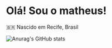 # Olá! Sou o matheus!

🇧🇷 Nascido em Recife, Brasil

![Anurag's GitHub stats](https://github-readme-stats.vercel.app/api?username=matheus2-andrade&theme=dark&show_icons=true)
